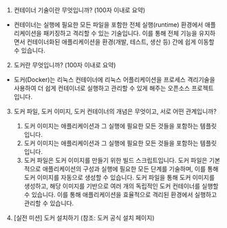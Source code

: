 1. 컨테이너 기술이란 무엇입니까? (100자 이내로 요약)
- 컨테이너는 실행에 필요한 모든 파일을 포함한 전체 실행(runtime) 환경에서 애플리케이션을 패키징하고 격리할 수 있는 기술입니다. 이를 통해 전체 기능을 유지하면서 컨테이너화된 애플리케이션을 환경(개발, 테스트, 생산 등) 간에 쉽게 이동할 수 있습니다.
2. 도커란 무엇입니까? (100자 이내로 요약)
- 도커(Docker)는 리눅스 컨테이너에 리눅스 어플리케이션을 프로세스 격리기술을 사용하여 더 쉽게 컨테이너로 실행하고 관리할 수 있게 해주는 오픈소스 프로젝트 입니다.
3. 도커 파일, 도커 이미지, 도커 컨테이너의 개념은 무엇이고, 서로 어떤 관계입니까?
    1. 도커 이미지는 애플리케이션과 그 실행에 필요한 모든 것들을 포함하는 템플릿입니다. 
    2. 도커 이미지는 애플리케이션과 그 실행에 필요한 모든 것들을 포함하는 템플릿입니다. 
    3. 도커 파일은 도커 이미지를 만들기 위한 빌드 스크립트입니다. 도커 파일은 기본적으로 애플리케이션의 구성과 실행에 필요한 모든 단계를 기술하며, 이를 통해 도커 이미지를 자동으로 생성할 수 있습니다.
    도커 파일을 통해 도커 이미지를 생성하고, 해당 이미지를 기반으로 여러 개의 독립적인 도커 컨테이너를 실행할 수 있습니다. 이를 통해 애플리케이션을 효율적으로 격리된 환경에서 실행하고 관리할 수 있습니다.

4. [실전 미션] 도커 설치하기 (참조: 도커 공식 설치 페이지)
